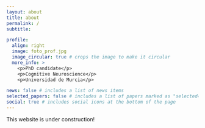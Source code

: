 ```yaml
---
layout: about
title: about
permalink: /
subtitle: 

profile:
  align: right
  image: foto_prof.jpg
  image_circular: true # crops the image to make it circular
  more_info: >
    <p>PhD candidate</p>
    <p>Cognitive Neuroscience</p>
    <p>Universidad de Murcia</p>

news: false # includes a list of news items
selected_papers: false # includes a list of papers marked as "selected={true}"
social: true # includes social icons at the bottom of the page
---
```


This website is under construction! 

